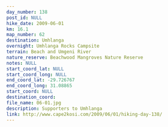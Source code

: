 ```yaml
---
day_number: 138
post_id: NULL
hike_date: 2009-06-01
km: 16.1
map_number: 62
destination: Umhlanga
overnight: Umhlanga Rocks Campsite
terrain: Beach and Umgeni River
nature_reserve: Beachwood Mangroves Nature Reserve
notes: NULL
start_coord_lat: NULL
start_coord_long: NULL
end_coord_lat: -29.726767
end_coord_long: 31.08865
start_coord: NULL
destination_coord: 
file_name: 06-01.jpg
description: Supporters to Umhlanga
link: http://www.cape2kosi.com/2009/06/01/hiking-day-138/
---
```

